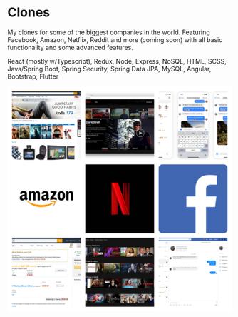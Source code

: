 # Clones

My clones for some of the biggest companies in the world.  Featuring Facebook, Amazon, Netflix, Reddit and more (coming soon) with all basic functionality and some advanced features.

React (mostly w/Typescript), Redux, Node, Express, NoSQL, HTML, SCSS, Java/Spring
Boot, Spring Security, Spring Data JPA, MySQL, Angular, Bootstrap, Flutter

![Collage](/faang-clones-collage.jpg)
